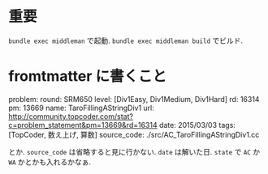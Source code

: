 # 重要

``bundle exec middleman`` で起動.
``bundle exec middleman build`` でビルド.

# fromtmatter に書くこと

problem:
    round: SRM650
    level: [Div1Easy, Div1Medium, Div1Hard]
    rd: 16314
    pm: 13669
    name: TaroFillingAStringDiv1
    url: http://community.topcoder.com/stat?c=problem_statement&pm=13669&rd=16314
date: 2015/03/03
tags: [TopCoder, 数え上げ, 算数]
source_code: ./src/AC_TaroFillingAStringDiv1.cc

とか. ``source_code`` は省略すると見に行かない.
``date`` は解いた日.
``state`` で ``AC`` か ``WA`` かとかも入れるかなぁ.

